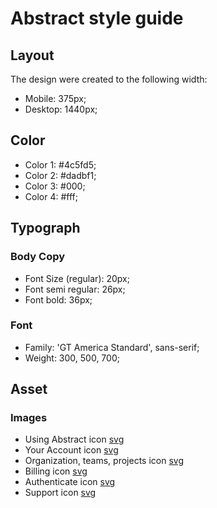# Abstract style guide

## Layout

The design were created to the following width:

- Mobile: 375px;
- Desktop: 1440px;

## Color

- Color 1: #4c5fd5;
- Color 2: #dadbf1;
- Color 3: #000;
- Color 4: #fff;

## Typograph

### Body Copy

- Font Size (regular): 20px;
- Font semi regular: 26px;
- Font bold: 36px;

### Font

- Family: 'GT America Standard', sans-serif;
- Weight: 300, 500, 700;

## Asset

### Images


- Using Abstract icon [svg](https://theme.zdassets.com/theme_assets/2197739/aed6500f4da41c641f3de5d96247eb6654e9c386.png)
- Your Account icon [svg](https://theme.zdassets.com/theme_assets/2197739/91588b3d042df901d9b941ccbb57af4f151401c7.png)
- Organization, teams, projects icon [svg](https://theme.zdassets.com/theme_assets/2197739/50d0db451c0e1e66e1caddd142986fcf6792ca05.png)
- Billing icon [svg](https://theme.zdassets.com/theme_assets/2197739/3e82d0126e97d7b7c60a611d4e11b3c278d33743.png)
- Authenticate icon [svg](https://theme.zdassets.com/theme_assets/2197739/7712592465ef5c7bf18f1c7cb16e19ab44eb81e3.png)
- Support icon [svg](https://theme.zdassets.com/theme_assets/2197739/dcc25d18e224d12621d74e545cc8bdd1b5685ca8.png)
